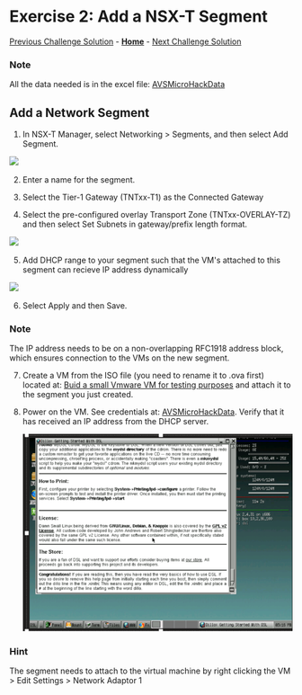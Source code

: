 # Exercise 2: Add a NSX-T Segment

[Previous Challenge Solution](./01-NSX-DHCP.md) - **[Home](../Readme.md)** - [Next Challenge Solution](./03-NSX-Add-DNS-Forwarder.md)

### Note

 All the data needed is in the excel file: [AVSMicroHackData](../Lab/info/datos_Microhack_300925.xlsx)

## Add a Network Segment
1.	In NSX-T Manager, select Networking > Segments, and then select Add Segment.

![](./Images/02-NSX-Add-Segment/NSXSegment002.PNG)
 
2.	Enter a name for the segment.

3.	Select the Tier-1 Gateway (TNTxx-T1) as the Connected Gateway 

4.	Select the pre-configured overlay Transport Zone (TNTxx-OVERLAY-TZ) and then select Set Subnets in gateway/prefix length format.

![](./Images/02-NSX-Add-Segment/NSXSegment003.PNG)

5. Add DHCP range to your segment such that the VM's attached to this segment can recieve IP address dynamically

![](./Images/02-NSX-Add-Segment/NSXSegment004.PNG)

6.	Select Apply and then Save.

### Note
The IP address needs to be on a non-overlapping RFC1918 address block, which ensures connection to the VMs on the new segment.

7. Create a VM from the ISO file (you need to rename it to .ova first) located at: [Buid a small Vmware VM for testing purposes](https://virtuallymikebrown.com/wp-content/uploads/2012/02/dsl-4-4-10.doc) and attach it to the segment you just created.
   
8. Power on the VM. See credentials at: [AVSMicroHackData](../Lab/info/datos_Microhack_300925.xlsx). Verify that it has received an IP address from the DHCP server.

    ![](./Images/02-NSX-Add-Segment/NSX_segment_image1.png)

### Hint

The segment needs to attach to the virtual machine by right clicking the VM > Edit Settings > Network Adaptor 1 
